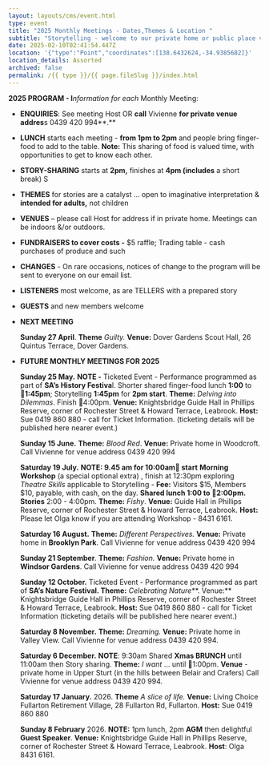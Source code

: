 ```yaml
---
layout: layouts/cms/event.html
type: event
title: "2025 Monthly Meetings - Dates,Themes & Location "
subtitle: "Storytelling - welcome to our private home or public place venues! "
date: 2025-02-10T02:41:54.447Z
location: '{"type":"Point","coordinates":[138.6432624,-34.9385682]}'
location_details: Assorted
archived: false
permalink: /{{ type }}/{{ page.fileSlug }}/index.html
---
```



**2025 PROGRAM - I***nformation for each* Monthly Meeting:

* **ENQUIRIES**: See meeting Host OR **call** Vivienne **for private venue addres**s 0439 420 994**.**
* **LUNCH** starts each meeting - **from 1pm to 2pm** and people bring finger-food to add to the table. **Note:** This sharing of food is valued time, with opportunities to get to know each other.
* **STORY-SHARING** starts at **2pm,** finishes at **4pm (includes** a short break) S
* **THEMES** for stories are a catalyst ... open to imaginative interpretation & **intended for adults,** not children
* **VENUES** – please call Host for address if in private home. Meetings can be indoors &/or outdoors.
* **FUNDRAISERS to cover costs -** $5 raffle; Trading table - cash purchases of produce and such
* **CHANGES** - On rare occasions, notices of change to the program will be sent to everyone on our email list.
* **LISTENERS** most welcome, as are TELLERS with a prepared story
* **GUESTS** and new members welcome
* **NEXT MEETING**

  **Sunday 27 April**. **Theme** *Guilty.* **Venue:** Dover Gardens Scout Hall, 26 Quintus Terrace, Dover Gardens.
* **FUTURE MONTHLY MEETINGS FOR 2025**

  **Sunday 25 May.** **NOTE -** Ticketed Event - Performance programmed as part of **SA’s History Festiva**l. Shorter shared finger-food lunch **1:00** to **1:45pm**; Storytelling **1:45pm** for **2pm start**. **Theme:** *Delving into Dilemmas*. Finish 4:00pm. **Venue:** Knightsbridge Guide Hall in Phillips Reserve, corner of Rochester Street & Howard Terrace, Leabrook. **Host:** Sue 0419 860 880 - call for Ticket Information. (ticketing details will be published here nearer event.)

  **Sunday 15 June.** **Theme:** *Blood Red*. **Venue:** Private home in Woodcroft. Call Vivienne for venue address 0439 420 994

  **Saturday 19 July.** **NOTE: 9.45 am for 10:00am start** **Morning** **Workshop** (a special optional extra) , finish at 12:30pm exploring *Theatre Skills* applicable to Storytelling - **Fee:** Visitors $15, Members $10, payable, with cash, on the day. **Shared lunch 1:00 to 2:00pm. Stories** 2:00 - 4:00pm. **Theme:** *Fishy*. **Venue:** Guide Hall in Phillips Reserve, corner of Rochester Street & Howard Terrace, Leabrook. **Host:** Please let Olga know if you are attending Workshop - 8431 6161.

  **Saturday 16 August.** **Theme:** *Different Perspectives.* **Venue:** Private home in **Brooklyn Park**. Call Vivienne for venue address 0439 420 994

  **Sunday 21 September**. **Theme:** *Fashion.* **Venue:** Private home in **Windsor Gardens**. Call Vivienne for venue address 0439 420 994

  **Sunday** **12 October.** Ticketed Event - Performance programmed as part of **SA’s Nature Festival. Theme:** *Celebrating Nature***. Venue:** Knightsbridge Guide Hall in Phillips Reserve, corner of Rochester Street & Howard Terrace, Leabrook. **Host:** Sue 0419 860 880 - call for Ticket Information (ticketing details will be published here nearer event.)

  **Saturday 8 November.** **Theme:** *Dreaming.* **Venue:** Private home in Valley View. Call Vivienne for venue address 0439 420 994.

  **Saturday 6 December.** **NOTE**: 9:30am Shared **Xmas BRUNCH** until 11:00am then Story sharing. **Theme:** *I want* … until 1:00pm. **Venue** - private home in Upper Sturt (in the hills between Belair and Crafers) Call Vivienne for venue address 0439 420 994.

  **Saturday 17 January.** 2026. **Theme** *A slice of life.* **Venue:** Living Choice Fullarton Retirement Village, 28 Fullarton Rd, Fullarton. **Host:** Sue 0419 860 880

  **Sunday 8 February** 2026. **NOTE:** 1pm lunch, 2pm **AGM** then delightful **Guest Speaker**. **Venue:** Knightsbridge Guide Hall in Phillips Reserve, corner of Rochester Street & Howard Terrace, Leabrook. **Host**: Olga 8431 6161.